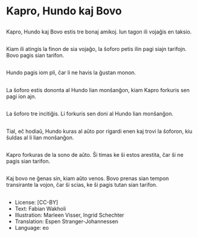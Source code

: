 # Kapro, Hundo kaj Bovo

##
Kapro, Hundo kaj Bovo estis tre bonaj amikoj. Iun tagon ili vojaĝis en taksio.

##
Kiam ili atingis la finon de sia vojaĝo, la ŝoforo petis ilin pagi siajn tarifojn. Bovo pagis sian tarifon.

##
Hundo pagis iom pli, ĉar li ne havis la ĝustan monon.

##
La ŝoforo estis dononta al Hundo lian monŝanĝon, kiam Kapro forkuris sen pagi ion ajn.

##
La ŝoforo tre incitiĝis. Li forkuris sen doni al Hundo lian monŝanĝon.

##
Tial, eĉ hodiaŭ, Hundo kuras al aŭto por rigardi enen kaj trovi la ŝoforon, kiu ŝuldas al li lian monŝanĝon.

##
Kapro forkuras de la sono de aŭto. Ŝi timas ke ŝi estos arestita, ĉar ŝi ne pagis sian tarifon.

##
Kaj bovo ne ĝenas sin, kiam aŭto venos. Bovo prenas sian tempon transirante la vojon, ĉar ŝi scias, ke ŝi pagis tutan sian tarifon.

##
* License: [CC-BY]
* Text: Fabian Wakholi
* Illustration: Marleen Visser, Ingrid Schechter
* Translation: Espen Stranger-Johannessen
* Language: eo
